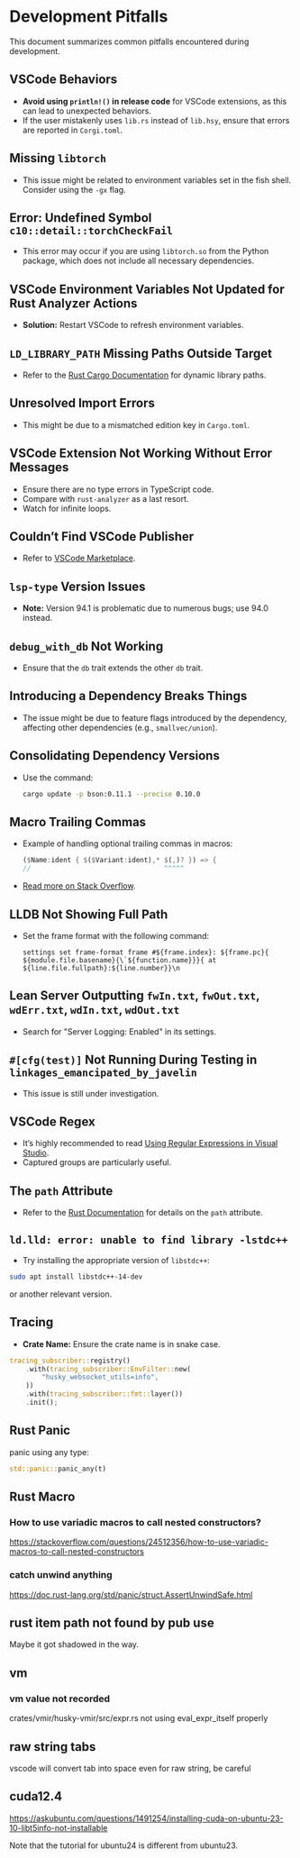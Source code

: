 # Development Pitfalls

This document summarizes common pitfalls encountered during development.

## VSCode Behaviors

- **Avoid using `println!()` in release code** for VSCode extensions, as this can lead to unexpected behaviors.
- If the user mistakenly uses `lib.rs` instead of `lib.hsy`, ensure that errors are reported in `Corgi.toml`.

## Missing `libtorch`

- This issue might be related to environment variables set in the fish shell. Consider using the `-gx` flag.

## Error: Undefined Symbol `c10::detail::torchCheckFail`

- This error may occur if you are using `libtorch.so` from the Python package, which does not include all necessary dependencies.

## VSCode Environment Variables Not Updated for Rust Analyzer Actions

- **Solution:** Restart VSCode to refresh environment variables.

## `LD_LIBRARY_PATH` Missing Paths Outside Target

- Refer to the [Rust Cargo Documentation](https://doc.rust-lang.org/cargo/reference/environment-variables.html#dynamic-library-paths) for dynamic library paths.

## Unresolved Import Errors

- This might be due to a mismatched edition key in `Cargo.toml`.

## VSCode Extension Not Working Without Error Messages

- Ensure there are no type errors in TypeScript code.
- Compare with `rust-analyzer` as a last resort.
- Watch for infinite loops.

## Couldn’t Find VSCode Publisher

- Refer to [VSCode Marketplace](https://marketplace.visualstudio.com/manage/publishers/husky-lang).

## `lsp-type` Version Issues

- **Note:** Version 94.1 is problematic due to numerous bugs; use 94.0 instead.

## `debug_with_db` Not Working

- Ensure that the `db` trait extends the other `db` trait.

## Introducing a Dependency Breaks Things

- The issue might be due to feature flags introduced by the dependency, affecting other dependencies (e.g., `smallvec/union`).

## Consolidating Dependency Versions

- Use the command:

  ```bash
  cargo update -p bson:0.11.1 --precise 0.10.0
  ```

## Macro Trailing Commas

- Example of handling optional trailing commas in macros:

  ```rust
  ($Name:ident { $($Variant:ident),* $(,)? }) => {
  //                                 ^^^^^
  ```

- [Read more on Stack Overflow](https://stackoverflow.com/questions/43143327/how-to-allow-optional-trailing-commas-in-macros).

## LLDB Not Showing Full Path

- Set the frame format with the following command:

  ```lldb
  settings set frame-format frame #${frame.index}: ${frame.pc}{ ${module.file.basename}{\`${function.name}}}{ at ${line.file.fullpath}:${line.number}}\n
  ```

## Lean Server Outputting `fwIn.txt`, `fwOut.txt`, `wdErr.txt`, `wdIn.txt`, `wdOut.txt`

- Search for "Server Logging: Enabled" in its settings.

## `#[cfg(test)]` Not Running During Testing in `linkages_emancipated_by_javelin`

- This issue is still under investigation.

## VSCode Regex

- It’s highly recommended to read [Using Regular Expressions in Visual Studio](https://learn.microsoft.com/en-us/visualstudio/ide/using-regular-expressions-in-visual-studio?view=vs-2022).
- Captured groups are particularly useful.

## The `path` Attribute

- Refer to the [Rust Documentation](https://doc.rust-lang.org/reference/items/modules.html) for details on the `path` attribute.

## `ld.lld: error: unable to find library -lstdc++`

- Try installing the appropriate version of `libstdc++`:

```bash
sudo apt install libstdc++-14-dev
```

or another relevant version.

## Tracing

- **Crate Name:** Ensure the crate name is in snake case.

```rust
tracing_subscriber::registry()
    .with(tracing_subscriber::EnvFilter::new(
        "husky_websocket_utils=info",
    ))
    .with(tracing_subscriber::fmt::layer())
    .init();
```

## Rust Panic

panic using any type:

```rust
std::panic::panic_any(t)
```

## Rust Macro

### How to use variadic macros to call nested constructors?

<https://stackoverflow.com/questions/24512356/how-to-use-variadic-macros-to-call-nested-constructors>

### catch unwind anything

<https://doc.rust-lang.org/std/panic/struct.AssertUnwindSafe.html>

## rust item path not found by pub use

Maybe it got shadowed in the way.

## vm

### vm value not recorded

crates/vmir/husky-vmir/src/expr.rs not using eval_expr_itself properly

## raw string tabs

vscode will convert tab into space even for raw string, be careful

## cuda12.4

https://askubuntu.com/questions/1491254/installing-cuda-on-ubuntu-23-10-libt5info-not-installable

Note that the tutorial for ubuntu24 is different from ubuntu23.